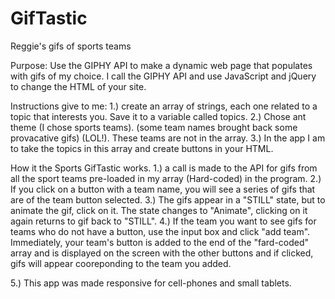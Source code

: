 # GifTastic
Reggie's gifs of sports teams

Purpose: 
Use the GIPHY API to make a dynamic web page that populates with gifs of my choice.
I call the GIPHY API and use JavaScript and jQuery to change the HTML of your site.

Instructions give to me:
1.) create an array of strings, each one related to a topic that interests you. Save it to a variable called topics.
2.) Chose ant theme (I chose sports teams). (some team names brought back some provacative gifs) (LOL!). These teams are not in the array.
3.) In the app I am to take the topics in this array and create buttons in your HTML.


How it the Sports GifTastic works.
1.) a call is made to the API for gifs from all the sport teams pre-loaded in my array (Hard-coded) in the program.
2.) If you click on a button with a team name, you will see a series of gifs that are of the team button selected.
3.) The gifs appear in a "STILL" state, but to animate the gif, click on it. The state changes to "Animate", clicking 
    on it again returns to gif back to "STILL".
4.) If the team you want to see gifs for teams who do not have a button, use the input box and click "add team". 
    Immediately, your team's button is added to the end of the "fard-coded" array and is displayed on the screen with 
    the other buttons and if clicked, gifs will appear cooreponding to the team you added.
    
 5.) This app was made responsive for cell-phones and small tablets.
   

